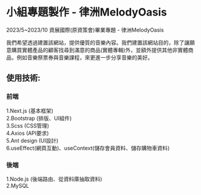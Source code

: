 # 小組專題製作 - 律洲MelodyOasis
2023/5~2023/10
資展國際(原資策會)畢業專題 - 律洲MelodyOasis

我們希望透過建置該網站，提供優質的音樂內容。我們建置該網站目的，除了讓願意購買實體產品的顧客找尋到滿意的商品(實體專輯)外，並額外提供其他非實體商品，例如音樂祭票券與音樂課程，來更進一步分享音樂的美好。

## 使用技術:
### 前端
1.Next.js (基本框架) <br/>
2.Bootstrap (排版、UI組件) <br/>
3.Scss (CSS管理) <br/>
4.Axios (API要求) <br/>
5.Ant design (UI設計) <br/>
6.useEffect(網頁互動)、useContext(儲存會員資料、儲存購物車資料)

### 後端
1.Node.js (後端路由、從資料庫抽取資料) <br/>
2.MySQL <br/>

